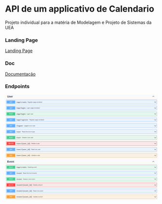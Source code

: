 # API de um applicativo de Calendario
Projeto individual para a matéria de Modelagem e Projeto de Sistemas da UEA

### Landing Page
<a href="https://agenda-mps.my.canva.site/">Landing Page</a> 


### Doc
<a href="https://wdmelosatanana.github.io/Agenda-App/">Documentação</a> 

### Endpoints
![img](https://github.com/wdMeloSatanana/callendar-api-mps/blob/main/images/Untitled.png?raw=true)
